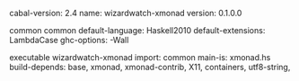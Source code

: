 cabal-version:      2.4
name:               wizardwatch-xmonad
version:            0.1.0.0

common common
  default-language:      Haskell2010
  default-extensions:
    LambdaCase
  ghc-options:
    -Wall

executable wizardwatch-xmonad
    import:           common
    main-is:          xmonad.hs
    build-depends:
        base,
        xmonad,
        xmonad-contrib,
        X11,
        containers,
        utf8-string,
